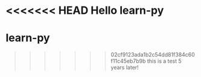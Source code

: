 <<<<<<< HEAD
Hello learn-py
=======
learn-py
========
>>>>>>> 02cf9123ada1b2c54dd81f384c60f11c45eb7b9b
this is a test 5 years later!
